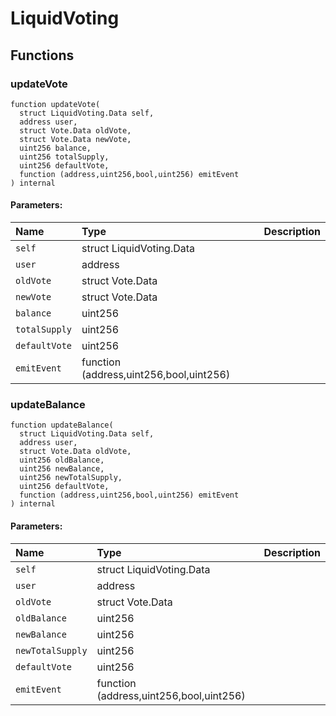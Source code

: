 # LiquidVoting





## Functions
### updateVote
```solidity
function updateVote(
  struct LiquidVoting.Data self,
  address user,
  struct Vote.Data oldVote,
  struct Vote.Data newVote,
  uint256 balance,
  uint256 totalSupply,
  uint256 defaultVote,
  function (address,uint256,bool,uint256) emitEvent
) internal
```


#### Parameters:
| Name | Type | Description                                                          |
| :--- | :--- | :------------------------------------------------------------------- |
|`self` | struct LiquidVoting.Data | 
|`user` | address | 
|`oldVote` | struct Vote.Data | 
|`newVote` | struct Vote.Data | 
|`balance` | uint256 | 
|`totalSupply` | uint256 | 
|`defaultVote` | uint256 | 
|`emitEvent` | function (address,uint256,bool,uint256) | 


### updateBalance
```solidity
function updateBalance(
  struct LiquidVoting.Data self,
  address user,
  struct Vote.Data oldVote,
  uint256 oldBalance,
  uint256 newBalance,
  uint256 newTotalSupply,
  uint256 defaultVote,
  function (address,uint256,bool,uint256) emitEvent
) internal
```


#### Parameters:
| Name | Type | Description                                                          |
| :--- | :--- | :------------------------------------------------------------------- |
|`self` | struct LiquidVoting.Data | 
|`user` | address | 
|`oldVote` | struct Vote.Data | 
|`oldBalance` | uint256 | 
|`newBalance` | uint256 | 
|`newTotalSupply` | uint256 | 
|`defaultVote` | uint256 | 
|`emitEvent` | function (address,uint256,bool,uint256) | 


